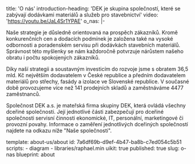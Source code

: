 title: 'O nás'
introduction-heading: 'DEK je skupina společností, které se zabývají dodávkami materiálů a služeb pro stavebnictví'
video: 'https://youtu.be/JaL4Sr1YPAE'
o_nas: |-
  <p>Naše strategie je důsledně orientovaná na prospěch zákazníků. Kromě konkurenčních cen a dodacích podmínek je založena také na vysoké odbornosti a poradenském servisu při dodávkách stavebních materiálů. Správnost této myšlenky se nám každoročně potvrzuje nárůstem našeho obratu i počtu spokojených zákazníků.<br>
  </p>
  <p>Díky naší strategii a soustavným investicím do rozvoje jsme s obratem 36,5 mld. Kč největším dodavatelem v České republice a předním dodavatelem materiálů pro střechy, fasády a izolace ve Slovenské republice. V současné době provozujeme více než 141 prodejních skladů a zaměstnáváme 4477 zaměstnanců.<span class="redactor-invisible-space"><br></span>
  </p>
  <p><span class="redactor-invisible-space">Společnost DEK a.s. je mateřská firma skupiny DEK, která ovládá všechny dceřiné společnosti. Její jednotlivé části zabezpečují pro dceřiné společnosti servisní činnosti ekonomické, IT, personální, marketingové či provozní povahy. Informace o zaměření jednotlivých dceřiných společností najdete na odkazu níže "Naše společnosti". <span class="redactor-invisible-space"><br></span></span>
  </p>
template: about-us/about
id: 7a6df69b-d9ef-4b47-ba8b-c7ed054c5b51
scripts:
  - diagram
  - libraries/raphael.min
uikit: true
published: true
slug: o-nas
blueprint: about
